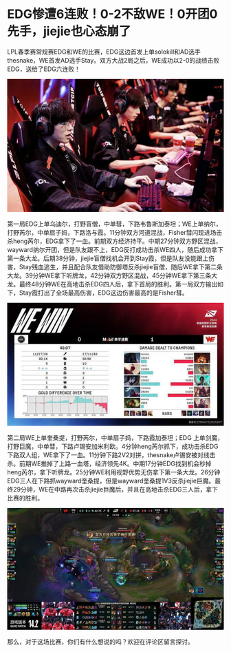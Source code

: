 # EDG惨遭6连败！0-2不敌WE！0开团0先手，jiejie也心态崩了

LPL春季赛常规赛EDG和WE的比赛，EDG这边首发上单solokill和AD选手thesnake，WE首发AD选手Stay。双方大战2局之后，WE成功以2-0的战绩击败EDG，送给了EDG六连败！

![09b98e9239621b2d5bdccb56c2576bb3.jpg](https://raw.githubusercontent.com/qqhsx/qqnews_image/main/2024/02/19/EDG惨遭6连败！0-2不敌WE！0开团0先手，jiejie也心态崩了/09b98e9239621b2d5bdccb56c2576bb3.jpg)

第一局EDG上单乌迪尔，打野盲僧，中单彗，下路韦鲁斯加泰坦；WE上单纳尔，打野芮尔，中单扇子妈，下路洛与霞。11分钟双方河道混战，Fisher彗闪现进场击杀heng芮尔，EDG拿下了一血。前期双方经济持平。中期27分钟双方野区混战，wayward纳尔开团，但是队友跟不上，EDG反打成功击杀WE四人，随后成功拿下第一条大龙。后期38分钟，jiejie盲僧找机会开到Stay霞，但是队友没能跟上伤害，Stay残血逃生，并且配合队友借助防御塔反杀jiejie盲僧，随后WE拿下第二条大龙。39分钟WE拿下听牌龙，42分钟双方野区混战，45分钟WE拿下第三条大龙。最终48分钟WE在高地击杀EDG四人后，拿下首局的胜利。第一局双方输出如下，Stay霞打出了全场最高伤害，EDG这边伤害最高的是Fisher彗。

![8b937034261dea78e1f46893b349cdec.jpg](https://raw.githubusercontent.com/qqhsx/qqnews_image/main/2024/02/19/EDG惨遭6连败！0-2不敌WE！0开团0先手，jiejie也心态崩了/8b937034261dea78e1f46893b349cdec.jpg)

第二局WE上单奎桑提，打野芮尔，中单扇子妈，下路霞加泰坦；EDG
上单剑魔，打野巨魔，中单彗，下路卢锡安加米利欧。4分钟heng芮尔抓下，成功击杀EDG下路双人组，WE拿下了一血。11分钟下路2V2对拼，thesnake卢锡安被对线击杀。前期WE推掉了上路一血塔，经济领先4K。中期17分钟EDG找到机会秒掉heng芮尔，拿下听牌龙。25分钟WE利用视野优势无伤拿下第一条大龙。26分钟EDG三人在下路抓wayward奎桑提，但是wayward奎桑提1V3反杀jiejie巨魔。最终29分钟，WE在中路再次击杀jiejie巨魔后，并且在高地击杀EDG三人后，拿下比赛的胜利。

![f2a59fb154a8d0fd5972f9f2c1f37c2e.jpg](https://raw.githubusercontent.com/qqhsx/qqnews_image/main/2024/02/19/EDG惨遭6连败！0-2不敌WE！0开团0先手，jiejie也心态崩了/f2a59fb154a8d0fd5972f9f2c1f37c2e.jpg)

那么，对于这场比赛，你们有什么想说的吗？欢迎在评论区留言探讨。

